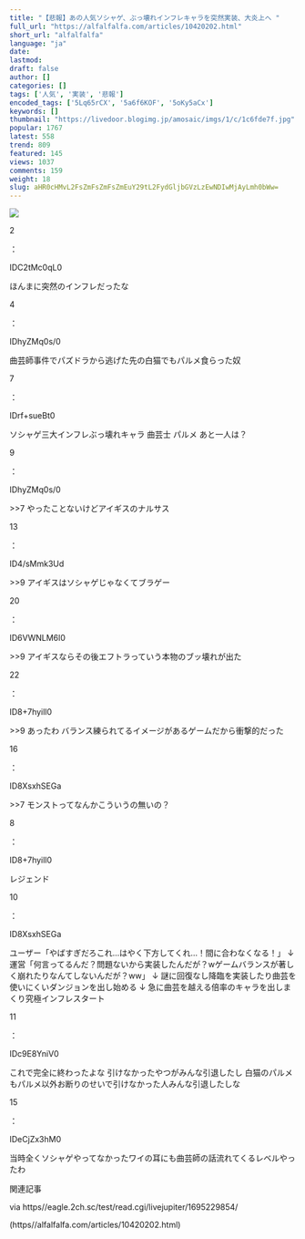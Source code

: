 ```yaml
---
title: "【悲報】あの人気ソシャゲ、ぶっ壊れインフレキャラを突然実装、大炎上へ "
full_url: "https://alfalfalfa.com/articles/10420202.html"
short_url: "alfalfalfa"
language: "ja"
date: 
lastmod: 
draft: false
author: []
categories: []
tags: ['人気', '実装', '悲報']
encoded_tags: ['5Lq65rCX', '5a6f6KOF', '5oKy5aCx']
keywords: []
thumbnail: "https://livedoor.blogimg.jp/amosaic/imgs/1/c/1c6fde7f.jpg"
popular: 1767
latest: 558
trend: 809
featured: 145
views: 1037
comments: 159
weight: 18
slug: aHR0cHMvL2FsZmFsZmFsZmEuY29tL2FydGljbGVzLzEwNDIwMjAyLmh0bWw=
---
```


![](https://livedoor.blogimg.jp/amosaic/imgs/1/c/1c6fde7f.jpg)

<div><p class='res_info'><p class='res_num'>2</p>：<p class='res_name'></p><p class='res_matome'><p class='res_id'>IDC2tMc0qL0</p></p></p> <p class='res_body'>ほんまに突然のインフレだったな</p> <p class='res_info'><p class='res_num'>4</p>：<p class='res_name'></p><p class='res_matome'><p class='res_id'>IDhyZMq0s/0</p></p></p> <p class='res_body'>曲芸師事件でパズドラから逃げた先の白猫でもパルメ食らった奴</p> <p class='res_info'><p class='res_num'>7</p>：<p class='res_name'></p><p class='res_matome'><p class='res_id'>IDrf+sueBt0</p></p></p> <p class='res_body_r1'>ソシャゲ三大インフレぶっ壊れキャラ 曲芸士 パルメ あと一人は？</p> <p class='res_info'><p class='res_num'>9</p>：<p class='res_name'></p><p class='res_matome'><p class='res_id'>IDhyZMq0s/0</p></p></p> <p class='res_body_r2'>>>7 やったことないけどアイギスのナルサス</p> <p class='res_info'><p class='res_num'>13</p>：<p class='res_name'></p><p class='res_matome'><p class='res_id'>ID4/sMmk3Ud</p></p></p> <p class='res_body_r2'>>>9 アイギスはソシャゲじゃなくてブラゲー</p> <p class='res_info'><p class='res_num'>20</p>：<p class='res_name'></p><p class='res_matome'><p class='res_id'>ID6VWNLM6l0</p></p></p> <p class='res_body_r2'>>>9 アイギスならその後エフトラっていう本物のブッ壊れが出た</p> <p class='res_info'><p class='res_num'>22</p>：<p class='res_name'></p><p class='res_matome'><p class='res_id'>ID8+7hyill0</p></p></p> <p class='res_body_r2'>>>9 あったわ バランス練られてるイメージがあるゲームだから衝撃的だった</p> <p class='res_info'><p class='res_num'>16</p>：<p class='res_name'></p><p class='res_matome'><p class='res_id'>ID8XsxhSEGa</p></p></p> <p class='res_body_r2'>>>7 モンストってなんかこういうの無いの？</p> <p class='res_info'><p class='res_num'>8</p>：<p class='res_name'></p><p class='res_matome'><p class='res_id'>ID8+7hyill0</p></p></p> <p class='in_ads'></p> <p>レジェンド</p> <p class='res_info'><p class='res_num'>10</p>：<p class='res_name'></p><p class='res_matome'><p class='res_id'>ID8XsxhSEGa</p></p></p> <p class='res_body'>ユーザー「やばすぎだろこれ…はやく下方してくれ…！間に合わなくなる！」 ↓ 運営「何言ってるんだ？問題ないから実装したんだが？wゲームバランスが著しく崩れたりなんてしないんだが？ww」 ↓ 謎に回復なし降臨を実装したり曲芸を使いにくいダンジョンを出し始める ↓ 急に曲芸を越える倍率のキャラを出しまくり究極インフレスタート</p> <p class='res_info'><p class='res_num'>11</p>：<p class='res_name'></p><p class='res_matome'><p class='res_id'>IDc9E8YniV0</p></p></p> <p class='res_body'>これで完全に終わったよな 引けなかったやつがみんな引退したし 白猫のパルメもパルメ以外お断りのせいで引けなかった人みんな引退したしな</p> <p class='res_info'><p class='res_num'>15</p>：<p class='res_name'></p><p class='res_matome'><p class='res_id'>IDeCjZx3hM0</p></p></p> <p class='res_body'>当時全くソシャゲやってなかったワイの耳にも曲芸師の話流れてくるレベルやったわ</p> <p id='related-title'>関連記事</p> <p class='in_ads'></p><p class='via'>via https//eagle.2ch.sc/test/read.cgi/livejupiter/1695229854/</p> </div>

(https//alfalfalfa.com/articles/10420202.html)

